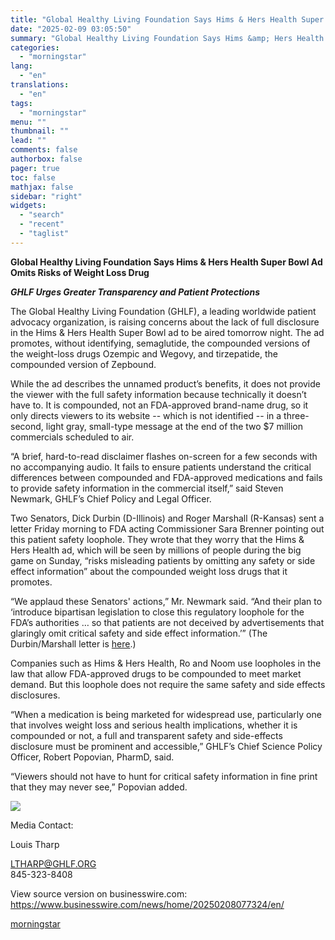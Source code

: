 ```yaml
---
title: "Global Healthy Living Foundation Says Hims & Hers Health Super Bowl Ad Omits Risks of Weight Loss Drug"
date: "2025-02-09 03:05:50"
summary: "Global Healthy Living Foundation Says Hims &amp; Hers Health Super Bowl Ad Omits Risks of Weight Loss Drug GHLF Urges Greater Transparency and Patient Protections The Global Healthy Living Foundation (GHLF), a leading worldwide patient advocacy organization, is raising concerns about the lack of full disclosure in the Hims &amp;..."
categories:
  - "morningstar"
lang:
  - "en"
translations:
  - "en"
tags:
  - "morningstar"
menu: ""
thumbnail: ""
lead: ""
comments: false
authorbox: false
pager: true
toc: false
mathjax: false
sidebar: "right"
widgets:
  - "search"
  - "recent"
  - "taglist"
---
```


**Global Healthy Living Foundation Says Hims & Hers Health Super Bowl Ad Omits Risks of Weight Loss Drug**

***GHLF Urges Greater Transparency and Patient Protections***

The Global Healthy Living Foundation (GHLF), a leading worldwide patient advocacy organization, is raising concerns about the lack of full disclosure in the Hims & Hers Health Super Bowl ad to be aired tomorrow night. The ad promotes, without identifying, semaglutide, the compounded versions of the weight-loss drugs Ozempic and Wegovy, and tirzepatide, the compounded version of Zepbound.

While the ad describes the unnamed product’s benefits, it does not provide the viewer with the full safety information because technically it doesn’t have to. It is compounded, not an FDA-approved brand-name drug, so it only directs viewers to its website -- which is not identified -- in a three-second, light gray, small-type message at the end of the two $7 million commercials scheduled to air.

“A brief, hard-to-read disclaimer flashes on-screen for a few seconds with no accompanying audio. It fails to ensure patients understand the critical differences between compounded and FDA-approved medications and fails to provide safety information in the commercial itself,” said Steven Newmark, GHLF’s Chief Policy and Legal Officer.

Two Senators, Dick Durbin (D-Illinois) and Roger Marshall (R-Kansas) sent a letter Friday morning to FDA acting Commissioner Sara Brenner pointing out this patient safety loophole. They wrote that they worry that the Hims & Hers Health ad, which will be seen by millions of people during the big game on Sunday, “risks misleading patients by omitting any safety or side effect information” about the compounded weight loss drugs that it promotes.

“We applaud these Senators' actions,” Mr. Newmark said. “And their plan to ‘introduce bipartisan legislation to close this regulatory loophole for the FDA’s authorities … so that patients are not deceived by advertisements that glaringly omit critical safety and side effect information.’” (The Durbin/Marshall letter is [here](https://cts.businesswire.com/ct/CT?id=smartlink&url=https%3A%2F%2Fwww.durbin.senate.gov%2Fimo%2Fmedia%2Fdoc%2FDurbin-Marshall_FDA%2520Letter_SB-DTC%2520Telehealth%2520Ad-output%2520FINAL.pdf&esheet=54202298&newsitemid=20250208077324&lan=en-US&anchor=here&index=1&md5=56972d75a5d6fefbdf725e5d141ef239).)

Companies such as Hims & Hers Health, Ro and Noom use loopholes in the law that allow FDA-approved drugs to be compounded to meet market demand. But this loophole does not require the same safety and side effects disclosures.

“When a medication is being marketed for widespread use, particularly one that involves weight loss and serious health implications, whether it is compounded or not, a full and transparent safety and side-effects disclosure must be prominent and accessible,” GHLF’s Chief Science Policy Officer, Robert Popovian, PharmD, said.

“Viewers should not have to hunt for critical safety information in fine print that they may never see,” Popovian added.

 ![](https://cts.businesswire.com/ct/CT?id=bwnews&sty=20250208077324r1&sid=mstr3&distro=nx&lang=en)

Media Contact:
  
Louis Tharp
  
[LTHARP@GHLF.ORG](mailto:LTHARP@GHLF.ORG)  
845-323-8408

View source version on businesswire.com: <https://www.businesswire.com/news/home/20250208077324/en/>

[morningstar](https://www.morningstar.com/news/business-wire/20250208077324/global-healthy-living-foundation-says-hims-hers-health-super-bowl-ad-omits-risks-of-weight-loss-drug)
